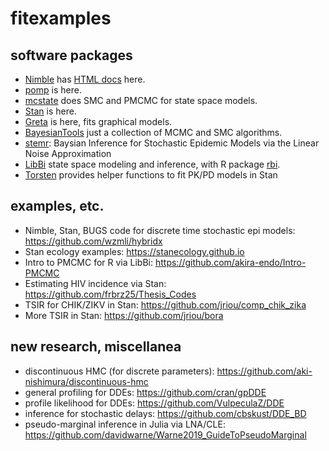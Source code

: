 # fitexamples

## software packages

* [Nimble](https://r-nimble.org) has [HTML docs](https://r-nimble.org/html_manual/cha-welcome-nimble.html) here.
* [pomp](https://kingaa.github.io/pomp/index.html) is here.
* [mcstate](https://mrc-ide.github.io/mcstate/) does SMC and PMCMC for state space models.
* [Stan](https://mc-stan.org) is here.
* [Greta](https://greta-stats.org) is here, fits graphical models.
* [BayesianTools](https://github.com/florianhartig/BayesianTools) just a collection of MCMC and SMC algorithms.
* [stemr](https://github.com/fintzij/stemr): Baysian Inference for Stochastic Epidemic Models via the Linear Noise Approximation
* [LibBi](http://libbi.org) state space modeling and inference, with R package [rbi](https://CRAN.R-project.org/package=rbi).
* [Torsten](https://github.com/metrumresearchgroup/Torsten) provides helper functions to fit PK/PD models in Stan

## examples, etc.

* Nimble, Stan, BUGS code for discrete time stochastic epi models: https://github.com/wzmli/hybridx
* Stan ecology examples: https://stanecology.github.io
* Intro to PMCMC for R via LibBi: https://github.com/akira-endo/Intro-PMCMC 
* Estimating HIV incidence via Stan: https://github.com/frbrz25/Thesis_Codes
* TSIR for CHIK/ZIKV in Stan: https://github.com/jriou/comp_chik_zika
* More TSIR in Stan: https://github.com/jriou/bora

## new research, miscellanea

* discontinuous HMC (for discrete parameters): https://github.com/aki-nishimura/discontinuous-hmc
* general profiling for DDEs: https://github.com/cran/gpDDE 
* profile likelihood for DDEs: https://github.com/VulpeculaZ/DDE
* inference for stochastic delays: https://github.com/cbskust/DDE_BD
* pseudo-marginal inference in Julia via LNA/CLE: https://github.com/davidwarne/Warne2019_GuideToPseudoMarginal

